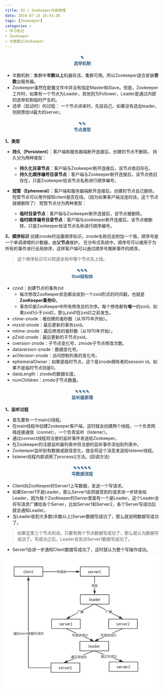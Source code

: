 ```yaml
---
title: 03 | Zookeeper内部原理
date: 2019-07-15 18:43:28
tags: [Zookeeper]
categories :
- 学习笔记
- Zookeeper
- 大数据之Zookeeper
---
```


#### <center><font color = "#36648B">✎</font><br/><font color = "#36648B">选举机制</font></center>
- 半数机制：集群中**半数以上**机器存活，集群可用。所以Zookeeper适合安装**奇数**台服务器。
- Zookeeper虽然在配置文件中并没有指定Master和Slave。但是，Zookeeper工作时，如果有一个节点为Leader，其他则为Follower，Leader是通过内部的选举机制临时产生的。
- 选举（启动时）的过程：
  一个节点进来时，先投自己，如果没有选出leader，则把票给id最大的server。


#### <center><font color = "#36648B">✎✎</font><br/><font color = "#36648B">节点类型</font></center>
**1、类型**
- **持久（Persistent）**：客户端和服务器端断开连接后，创建的节点不删除。
  持久分为两种类型：
  - **持久化目录节点**：客户端与Zookeeper断开连接后，该节点依旧存在。
  - **持久化顺序编号目录节点**：客户端与Zookeeper断开连接后，该节点依旧存在，只是Zookeeper给该节点名称进行顺序编号。
  
  
- **短暂（Ephemeral）**：客户端和服务器端断开连接后，创建的节点自己删除。
  短暂节点可以用作探知client是否在线。（因为如果客户端没连的话，这个节点就被删除了）
  短暂节点分为两种类型：
  - **临时目录节点**：客户端与Zookeeper断开连接后，该节点被删除。
  - **临时顺序编号目录节点**：客户端与zookeeper断开连接后，该节点被删除，只是Zookeeper给该节点名称进行顺序编号。

**2、顺序标识**
创建znode时设置顺序标识，znode名称后会附加一个值，顺序号是一个单调递增的计数器，由**父节点**维护。
在分布式系统中，顺序号可以被用于为所有的事件进行全局排序，这样客户端可以通过顺序号推断事件的顺序。
> 这个顺序标识可以知道全局中哪个节点先上线。


#### <center><font color = "#36648B">✎✎✎</font><br/><font color = "#36648B">Stat结构体</font></center>
- czxid：创建节点的事务zid
  - 每次修改ZooKeeper状态都会收到一个zxid形式的时间戳，也就是**ZooKeeper事务ID**。
  - 事务ID是ZooKeeper中所有修改总的次序。每个修改都有**唯一**的zxid，如果zxid1小于zxid2，那么zxid1在zxid2之前发生。
- ctime-znode：被创建的毫秒数（从1970年开始）。
- mzxid-znode：最后更新的事务zxid。
- mtime-znode：最后修改的毫秒数（从1970年开始）。
- pZxid-znode：最后更新的子节点zxid。
- cversion-znode：子节点变化号，zmode子节点修改次数。
- dataversion-znode：数据变化号。
- aclVersion-znode：访问控制列表的变化号。
- ephemeralOwner：如果是临时节点，这个是znode拥有者的session id。如果不是临时节点则是0。
- dataLength：znode的数据长度。
- numChildren：znode子节点数量。


#### <center><font color = "#36648B">✎✎✎✎</font><br/><font color = "#36648B">监听器原理</font></center>
**1、监听过程**
- 首先要有一个main()线程。
- 在main线程中创建Zookeeper客户端，这时就会创建两个线程，一个负责网络连接通信（connet），一个负责监听（listener）。
- 通过connect线程将注册的监听事件发送给Zookeeper。
- 在Zookeeper的注册监听器列表中将注册的监听事件添加到列表中。
- Zookeeper监听到有数据或路径变化，就会将这个消息发送给listener线程。
- listener线程内部调用了process()方法。(回调方法)


#### <center><font color = "#36648B">✎✎✎✎✎</font><br/><font color = "#36648B">写数据流程</font></center>
- Client向ZooKeeper的Server1上写数据，发送一个写请求。
- 如果Server1不是Leader，那么Server1会把接受到的请求进一步转发给Leader，因为每个ZooKeeper的Server里面有一个是Leader。这个Leader会将写请求广播给各个Server，比如Server1和Server2，各个Server写成功后就会通知Leader。
- 当Leader收到大多数(半数以上)Server数据写成功了，那么就说明数据写成功了。
> 如果这里三个节点的话，只要有两个节点数据写成功了，那么就认为数据写成功了。写成功之后，Leader会告诉Server1数据写成功了。
- Server1会进一步通知Client数据写成功了，这时就认为整个写操作成功。

![](大数据之Zookeeper_03_Zookeeper内部原理\写数据过程.jpg)


